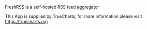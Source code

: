 
FreshRSS is a self-hosted RSS feed aggregator

This App is supplied by TrueCharts, for more information please visit https://truecharts.org
